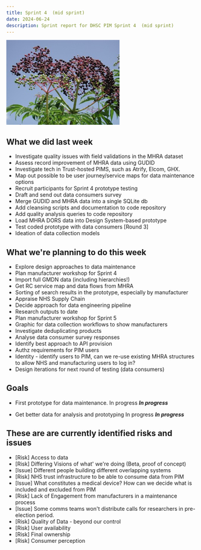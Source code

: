 ```yaml
---
title: Sprint 4  (mid sprint)
date: 2024-06-24
description: Sprint report for DHSC PIM Sprint 4  (mid sprint)
---
```


![Elderberry Fruit](elderberryFruit.jpeg)

What we did last week
---------------------
- Investigate quality issues with field validations in the MHRA dataset
- Assess record improvement of MHRA data using GUDID
- Investigate tech in Trust-hosted PIMS, such as Atrify, Elcom, GHX.
- Map out possible to be user journey/service maps for data maintenance options
- Recruit participants for Sprint 4 prototype testing
- Draft and send out data consumers survey
- Merge GUDID and MHRA data into a single SQLite db
- Add cleansing scripts and documentation to code repository
- Add quality analysis queries to code repository
- Load MHRA DORS data into Design System-based prototype
- Test coded prototype with data consumers [Round 3]
- Ideation of data collection models

What we're planning to do this week
-----------------------------------
- Explore design approaches to data maintenance
- Plan manufacturer workshop for Sprint 4
- Import full GMDN data (including hierarchies!)
- Get RC service map and data flows from MHRA
- Sorting of search results in the prototype, especially by manufacturer 
- Appraise NHS Supply Chain
- Decide approach for data engineering pipeline
- Research outputs to date
- Plan manufacturer workshop for Sprint 5
- Graphic for data collection workflows to show manufacturers
- Investigate deduplicating products
- Analyse data consumer survey responses
- Identify best approach to API provision
- Authz requirements for PIM users
- Identity - identify users to PIM, can we re-use existing MHRA structures to
 allow NHS and manufacturing users to log in? 
- Design iterations for next round of testing (data consumers)

Goals
-----
- First prototype for data maintenance. In progress
 <span class="badge bg-info">_**In progress**_</span>

- Get better data for analysis and prototyping In progress
 <span class="badge bg-info">_**In progress**_</span>

These are are currently identified risks and issues
---------------------------------------------------
- [Risk] Access to data
- [Risk] Differing Visions of what' we're doing (Beta, proof of concept)
- [Issue] Different people building different overlapping systems
- [Risk] NHS trust infrastructure to be able to consume data from PIM
- [Issue] What constitutes a medical device? How can we decide what is included and excluded from PIM
- [Risk] Lack of Engagement from manufacturers in a maintenance process
- [Issue] Some comms teams won't distribute calls for researchers in pre-election period.
- [Risk] Quality of Data - beyond our control
- [Risk] User availability
- [Risk] Final ownership
- [Risk] Consumer perception
